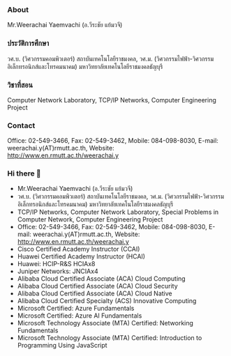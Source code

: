 ### About
Mr.Weerachai Yaemvachi (อ.วีระชัย แย้มวจี)

### ประวัติการศึกษา
วศ.บ. (วิศวกรรมคอมพิวเตอร์) สถาบันเทคโนโลยีราชมงคล, วศ.ม. (วิศวกรรมไฟฟ้า-วิศวกรรมอิเล็กทรอนิกส์และโทรคมนาคม) มหาวิทยาลัยเทคโนโลยีราชมงคลธัญบุรี

### วิชาที่สอน
 Computer Network Laboratory, TCP/IP Networks, Computer Engineering Project

### Contact
Office: 02-549-3466, Fax: 02-549-3462, Mobile: 084-098-8030, E-mail: weerachai.y(AT)rmutt.ac.th, Website: http://www.en.rmutt.ac.th/weerachai.y

### Hi there 👋

<!--
**weerachaiy/weerachaiy** is a ✨ _special_ ✨ repository because its `README.md` (this file) appears on your GitHub profile.

Here are some ideas to get you started:

- 🔭 I’m currently working on ...
- 🌱 I’m currently learning ...
- 👯 I’m looking to collaborate on ...
- 🤔 I’m looking for help with ...
- 💬 Ask me about ...
- 📫 How to reach me: ...
- 😄 Pronouns: ...
- ⚡ Fun fact: ...
-->
- Mr.Weerachai Yaemvachi (อ.วีระชัย แย้มวจี)
- วศ.บ. (วิศวกรรมคอมพิวเตอร์) สถาบันเทคโนโลยีราชมงคล, วศ.ม. (วิศวกรรมไฟฟ้า-วิศวกรรมอิเล็กทรอนิกส์และโทรคมนาคม) มหาวิทยาลัยเทคโนโลยีราชมงคลธัญบุรี
- TCP/IP Networks, Computer Network Laboratory, Special Problems in Computer Network, Computer Engineering Project
- Office: 02-549-3466, Fax: 02-549-3462, Mobile: 084-098-8030, E-mail: weerachai.y(AT)rmutt.ac.th, Website: http://www.en.rmutt.ac.th/weerachai.y
- Cisco Certified Academy Instructor (CCAI)
- Huawei Certified Academy Instructor (HCAI)
- Huawei: HCIP-R&S HCIAx8
- Juniper Networks: JNCIAx4
- Alibaba Cloud Certified Associate (ACA) Cloud Computing
- Alibaba Cloud Certified Associate (ACA) Cloud Security
- Alibaba Cloud Certified Associate (ACA) Cloud Native
- Alibaba Cloud Certified Specialty (ACS) Innovative Computing
- Microsoft Certified: Azure Fundamentals
- Microsoft Certified: Azure AI Fundamentals
- Microsoft Technology Associate (MTA) Certified: Networking Fundamentals
- Microsoft Technology Associate (MTA) Certified: Introduction to Programming Using JavaScript

<script src="https://tryhackme.com/badge/5530"><img src="https://tryhackme-badges.s3.amazonaws.com/page2me.png"></script>
